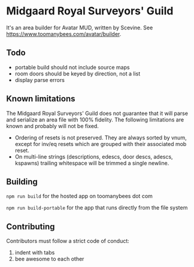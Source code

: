 # Midgaard Royal Surveyors' Guild

It's an area builder for Avatar MUD, written by Scevine. See https://www.toomanybees.com/avatar/builder.

## Todo

* portable build should not include source maps
* room doors should be keyed by direction, not a list
* display parse errors

## Known limitations

The Midgaard Royal Surveyors' Guild does not guarantee that it will parse and serialize an area file with 100% fidelity. The following limitations are known and probably will not be fixed.

* Ordering of resets is not preserved. They are always sorted by vnum, except for inv/eq resets which are grouped with their associated mob reset.
* On multi-line strings (descriptions, edescs, door descs, adescs, kspawns) trailing whitespace will be trimmed a single newline.

## Building

`npm run build` for the hosted app on toomanybees dot com

`npm run build-portable` for the app that runs directly from the file system

## Contributing

Contributors must follow a strict code of conduct:

1. indent with tabs
2. bee awesome to each other
